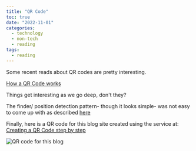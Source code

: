 ```yaml
---
title: "QR Code"
toc: true
date: "2022-11-01"
categories:
  - technology
  - non-tech
  - reading
tags: 
  - reading
---
```

Some recent reads about QR codes are pretty interesting.

[How a QR Code works][How-a-QR-Code-works-link]

Things get interesting as we go deep, don't they? 

The finder/ position detection pattern- though it looks simple- was not easy to come up with as described [here][position-detection-pattern-link]

Finally, here is a QR code for this blog site created using the service at: [Creating a QR Code step by step][Creating-a-QR-Code-step-by-step-link] 

![QR code for this blog](/images/github-blog-qr-code.png "QR code for this blog")

[How-a-QR-Code-works-link]:https://typefully.com/DanHollick/qr-codes-T7tLlNi
[Creating-a-QR-Code-step-by-step-link]:https://www.nayuki.io/page/creating-a-qr-code-step-by-step
[position-detection-pattern-link]:https://www.denso-wave.com/en/technology/vol1.html